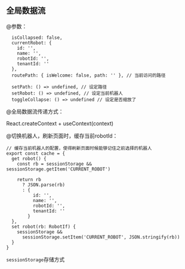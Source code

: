 ## 全局数据流

@参数：

```tsx
  isCollapsed: false,
  currentRobot: {
    id: '',
    name: '',
    robotId: '',
    tenantId: ''
  },
  routePath: { isWelcome: false, path: '' }, // 当前访问的路径

  setPath: () => undefined, // 设定路径
  setRobot: () => undefined, // 设定当前机器人
  toggleCollapse: () => undefined // 设定是否缩放了
```

@全局数据流传递方式：

React.createContext + useContext(context)



@切换机器人，刷新页面时，缓存当前robotId：

```tsx
// 缓存当前机器人的配置，使得刷新页面时候能够记住之前选择的机器人
export const cache = {
  get robot() {
    const rb = sessionStorage && sessionStorage.getItem('CURRENT_ROBOT')

    return rb
      ? JSON.parse(rb)
      : {
          id: '',
          name: '',
          robotId: '',
          tenantId: ''
        }
  },
  set robot(rb: RobotIf) {
    sessionStorage &&
      sessionStorage.setItem('CURRENT_ROBOT', JSON.stringify(rb))
  }
}
```

`sessionStorage`存储方式


